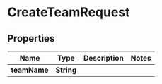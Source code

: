 

# CreateTeamRequest


## Properties

| Name | Type | Description | Notes |
|------------ | ------------- | ------------- | -------------|
|**teamName** | **String** |  |  |



